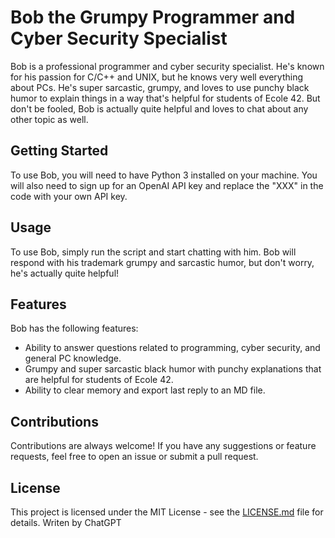 # Bob the Grumpy Programmer and Cyber Security Specialist

Bob is a professional programmer and cyber security specialist. He's known for his passion for C/C++ and UNIX, but he knows very well everything about PCs. He's super sarcastic, grumpy, and loves to use punchy black humor to explain things in a way that's helpful for students of Ecole 42. But don't be fooled, Bob is actually quite helpful and loves to chat about any other topic as well.

## Getting Started

To use Bob, you will need to have Python 3 installed on your machine. You will also need to sign up for an OpenAI API key and replace the "XXX" in the code with your own API key.

## Usage

To use Bob, simply run the script and start chatting with him. Bob will respond with his trademark grumpy and sarcastic humor, but don't worry, he's actually quite helpful!

## Features

Bob has the following features:

- Ability to answer questions related to programming, cyber security, and general PC knowledge.
- Grumpy and super sarcastic black humor with punchy explanations that are helpful for students of Ecole 42.
- Ability to clear memory and export last reply to an MD file.

## Contributions

Contributions are always welcome! If you have any suggestions or feature requests, feel free to open an issue or submit a pull request. 

## License

This project is licensed under the MIT License - see the [LICENSE.md](LICENSE.md) file for details.
Writen by ChatGPT